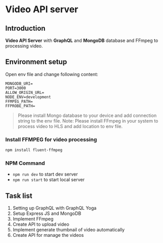 # Video API server

## Introduction

**Video API Server** with **GraphQL** and **MongoDB** database and FFmpeg to processing video.

## Environment setup

Open env file and change following content:

```
MONGODB_URI=
PORT=3000
ALLOW_ORIGIN_URL=
NODE_ENV=development
FFMPEG_PATH=
FFPROBE_PATH=
```

> Please install Mongo database to your device and add connection string to the env file.
> Note: Please install FFmpeg in your system to process video to HLS and add location to env file.

### Install FFMPEG for video processing

```bash
npm install fluent-ffmpeg
```

### NPM Command

- `npm run dev` to start dev server
- `npm run start` to start local server

## Task list

1. Setting up GraphQL with GraphQL Yoga
2. Setup Express JS and MongoDB
3. Implement FFmpeg
4. Create API to upload video
5. Implement generate thumbnail of video automatically
6. Create API for manage the videos
